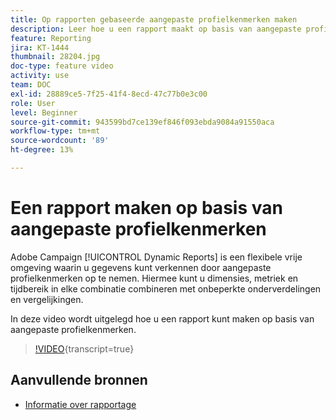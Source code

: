 ```yaml
---
title: Op rapporten gebaseerde aangepaste profielkenmerken maken
description: Leer hoe u een rapport maakt op basis van aangepaste profielkenmerken.
feature: Reporting
jira: KT-1444
thumbnail: 28204.jpg
doc-type: feature video
activity: use
team: DOC
exl-id: 28889ce5-7f25-41f4-8ecd-47c77b0e3c00
role: User
level: Beginner
source-git-commit: 943599bd7ce139ef846f093ebda9084a91550aca
workflow-type: tm+mt
source-wordcount: '89'
ht-degree: 13%

---
```


# Een rapport maken op basis van aangepaste profielkenmerken

Adobe Campaign [!UICONTROL Dynamic Reports] is een flexibele vrije omgeving waarin u gegevens kunt verkennen door aangepaste profielkenmerken op te nemen. Hiermee kunt u dimensies, metriek en tijdbereik in elke combinatie combineren met onbeperkte onderverdelingen en vergelijkingen.

In deze video wordt uitgelegd hoe u een rapport kunt maken op basis van aangepaste profielkenmerken.

>[!VIDEO](https://video.tv.adobe.com/v/28204?learn=on){transcript=true}

## Aanvullende bronnen

* [Informatie over rapportage](https://experienceleague.adobe.com/docs/campaign-standard/using/reporting/about-reporting/about-dynamic-reports.html?lang=nl-NL)
